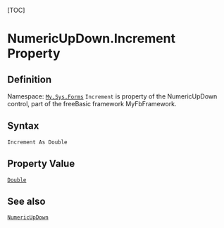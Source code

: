 [TOC]
# NumericUpDown.Increment Property

## Definition
Namespace: [`My.Sys.Forms`](My.Sys.Forms.md)
`Increment` is property of the NumericUpDown control, part of the freeBasic framework MyFbFramework.
## Syntax
```freeBasic
Increment As Double
```
## Property Value
[`Double`]("https://www.freebasic.net/wiki/KeyPgDouble")
## See also
[`NumericUpDown`](NumericUpDown.md)
